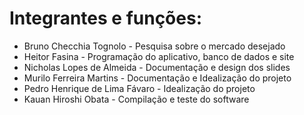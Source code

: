 # Integrantes e funções:
- Bruno Checchia Tognolo - Pesquisa sobre o mercado desejado
- Heitor Fasina - Programação do aplicativo, banco de dados e site
- Nicholas Lopes de Almeida - Documentação e design dos slides
- Murilo Ferreira Martins - Documentação e Idealização do projeto
- Pedro Henrique de Lima Fávaro - Idealização do projeto
- Kauan Hiroshi Obata - Compilação e teste do software
